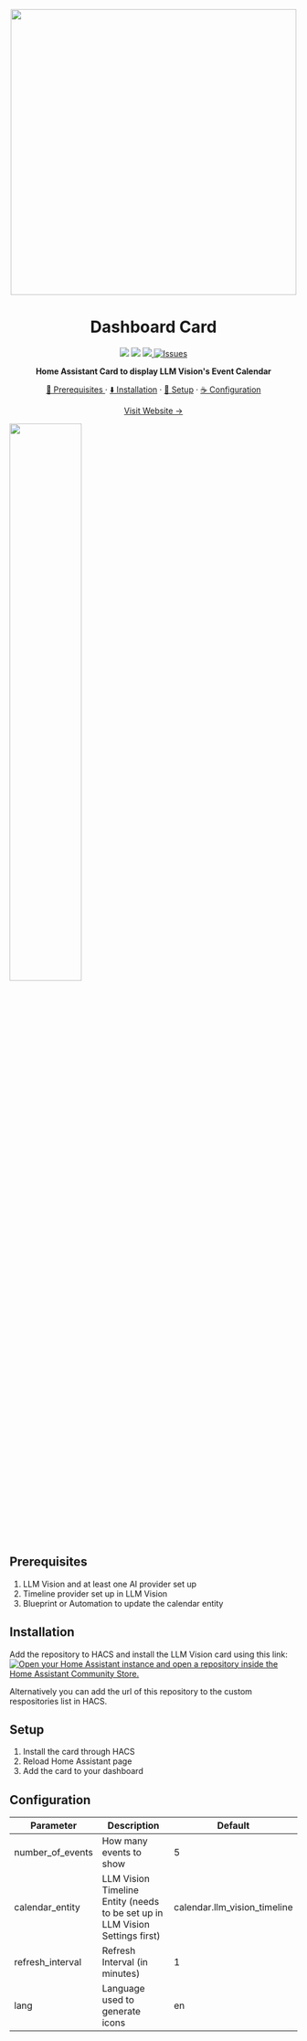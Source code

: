 <p align="center">
<img src="https://github.com/user-attachments/assets/bebd92b8-765e-4d63-bb3d-47e1bb8b51ad" width=500px>
</p>
<h1 align=center>Dashboard Card</h1>
<p align=center>
<img src=https://img.shields.io/badge/HACS-Custom-orange.svg?style=for-the-badg>
<img src=https://img.shields.io/badge/version-beta-blue>
<a href="https://github.com/valentinfrlch/llmvision-card/issues">
<img src="https://img.shields.io/maintenance/yes/2025.svg">
<img alt="Issues" src="https://img.shields.io/github/issues/valentinfrlch/llmvision-card?color=0088ff"/>
    </a>
    <p align=center style="font-weight:bold">
      Home Assistant Card to display LLM Vision's Event Calendar
    </p>
</p>

  <p align="center">
    <a href="#prerequisites">🌟 Prerequisites </a>
    ·
    <a href="#installation">⬇️ Installation</a>
    ·
    <a href="#setup">🚧 Setup</a>
    ·
    <a href="#configuration">☕ Configuration</a>    
  </p>
<p align="center">
  <a href="https://llmvision.org"> Visit Website →</a>
    </p>

<img src="https://github.com/user-attachments/assets/97f6e608-bdf3-44d1-89f1-fd89cda7b764" data-canonical-src="https://gyazo.com/eb5c5741b6a9a16c692170a41a49c858.png" width="50%" height="auto" />


## Prerequisites
1. LLM Vision and at least one AI provider set up
2. Timeline provider set up in LLM Vision
3. Blueprint or Automation to update the calendar entity

## Installation
Add the repository to HACS and install the LLM Vision card using this link:
[![Open your Home Assistant instance and open a repository inside the Home Assistant Community Store.](https://my.home-assistant.io/badges/hacs_repository.svg)](https://my.home-assistant.io/redirect/hacs_repository/?owner=valentinfrlch&repository=llmvision-card&category=Dashboard)

Alternatively you can add the url of this repository to the custom respositories list in HACS.

## Setup
1. Install the card through HACS
2. Reload Home Assistant page
3. Add the card to your dashboard

## Configuration

| Parameter         | Description                                                                              | Default                      |
|-------------------|------------------------------------------------------------------------------------------|------------------------------|
| number_of_events  | How many events to show                                                                  | 5                            |
| calendar_entity   | LLM Vision Timeline Entity (needs to be set up in LLM Vision Settings first)             | calendar.llm_vision_timeline |
| refresh_interval  | Refresh Interval (in minutes)                                                            | 1                            |
| lang              | Language used to generate icons                                                          | en                           |
